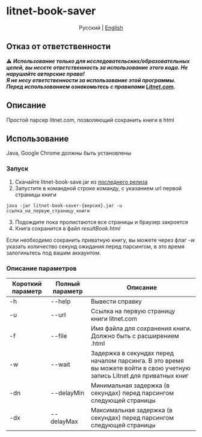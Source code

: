 # litnet-book-saver

<p align="center">
  <span>Русский</span> |
  <a href="https://github.com/Romancha/litnet-book-saver/tree/master/lang/english#litnet-book-saver">English</a>
</p>

## Отказ от ответственности

:warning: ***Использование только для исследовательских/образовательных целей, вы несете ответственность за использование этого кода. Не нарушайте авторские права!***<br>
***Я не несу ответственности за использование этой программы.<br>***
***Перед использованием ознакомьтесь с правилами [Litnet.com](https://litnet.com/).***

## Описание
Простой парсер litnet.com, позволяющий сохранить книги в html

## Использование
Java, Google Chrome должны быть установлены
### Запуск
1. Скачайте litnet-book-save.jar из [последнего релиза](https://github.com/Romancha/litnet-book-saver/releases) <br>
2. Запустите в командной строке команду, с указанием url первой страницы книги
```
java -jar litnet-book-saver-{версия}.jar -u ссылка_на_первую_страницу_книги
```
3. Подождите пока пролистаются все страницы и браузер закроется
4. Книга сохранится в файл *resultBook.html*

Если необходимо сохранить приватную книгу, вы можете через флаг <i>-w</i> указать количество секунд ожидания перед парсингом, в это время залогиньтесь под вашим аккаунтом.
### Описание параметров
|Короткий параметр|Полный параметр|Описание|
|---|---|---|
|-h|--help|Вывести справку|
|-u|--url <arg>|Ссылка на первую страницу книги litnet.com|
|-f|--file <arg>|Имя файла для сохранения книги. Должно быть с расширением .html|
|-w|--wait <arg>| Задержка в секундах перед началом парсинга. В это время вы можете войти в свою учетную запись Litnet для приватных книг|
|-dn|--delayMin <arg>|Минимальная задержка (в секундах) перед парсингом следующей страницы|
|-dx|--delayMax <arg>|Максимальная задержка (в секундах) перед парсингом следующей страницы|

